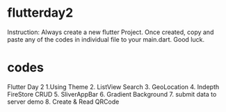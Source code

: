# flutterday2
Instruction:
Always create a new flutter Project. Once created, copy and paste any of the codes in individual file to your main.dart.
Good luck.

# codes

Flutter Day 2
1.Using Theme 
2. ListView Search
3. GeoLocation
4. Indepth FireStore CRUD
5. SliverAppBar
6. Gradient Background
7. submit data to server demo
8. Create & Read QRCode
